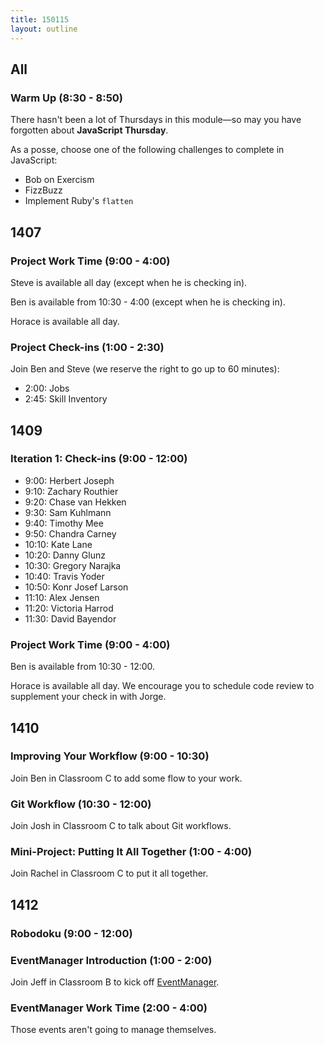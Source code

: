 ```yaml
---
title: 150115
layout: outline
---
```


## All

### Warm Up (8:30 - 8:50)

There hasn't been a lot of Thursdays in this module—so may you have forgotten about **JavaScript Thursday**.

As a posse, choose one of the following challenges to complete in JavaScript:

* Bob on Exercism
* FizzBuzz
* Implement Ruby's `flatten`

## 1407

### Project Work Time (9:00 - 4:00)

Steve is available all day (except when he is checking in).

Ben is available from 10:30 - 4:00 (except when he is checking in).

Horace is available all day.

### Project Check-ins (1:00 - 2:30)

Join Ben and Steve (we reserve the right to go up to 60 minutes):

* 2:00: Jobs
* 2:45: Skill Inventory

## 1409

### Iteration 1: Check-ins (9:00 - 12:00)

* 9:00: Herbert Joseph
* 9:10: Zachary Routhier
* 9:20: Chase van Hekken
* 9:30: Sam Kuhlmann
* 9:40: Timothy Mee
* 9:50: Chandra Carney
* 10:10: Kate Lane
* 10:20: Danny Glunz
* 10:30: Gregory Narajka
* 10:40: Travis Yoder
* 10:50: Konr Josef Larson
* 11:10: Alex Jensen
* 11:20: Victoria Harrod
* 11:30: David Bayendor

### Project Work Time (9:00 - 4:00)

Ben is available from 10:30 - 12:00.

Horace is available all day. We encourage you to schedule code review to supplement your check in with Jorge.

## 1410

### Improving Your Workflow (9:00 - 10:30)

Join Ben in Classroom C to add some flow to your work.

### Git Workflow (10:30 - 12:00)

Join Josh in Classroom C to talk about Git workflows.

### Mini-Project: Putting It All Together (1:00 - 4:00)

Join Rachel in Classroom C to put it all together.

## 1412

### Robodoku (9:00 - 12:00)

### EventManager Introduction (1:00 - 2:00)

Join Jeff in Classroom B to kick off [EventManager](http://tutorials.jumpstartlab.com/projects/eventmanager.html).

### EventManager Work Time (2:00 - 4:00)

Those events aren't going to manage themselves.